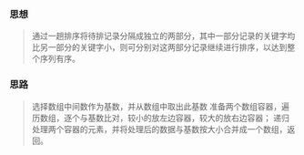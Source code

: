 ### 思想

> 通过一趟排序将待排记录分隔成独立的两部分，其中一部分记录的关键字均比另一部分的关键字小，则可分别对这两部分记录继续进行排序，以达到整个序列有序。

### 思路

> 选择数组中间数作为基数，并从数组中取出此基数
> 准备两个数组容器，遍历数组，逐个与基数比对，较小的放左边容器，较大的放右边容器；
> 递归处理两个容器的元素，并将处理后的数据与基数按大小合并成一个数组，返回。
